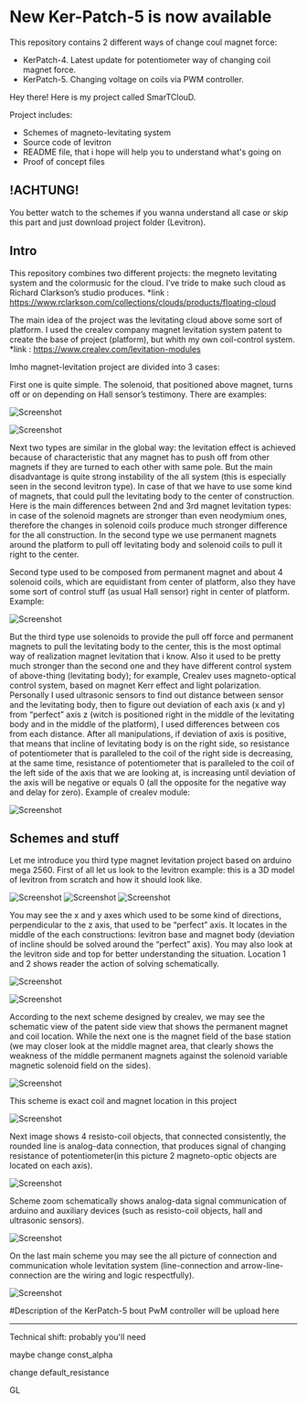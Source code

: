 
# New Ker-Patch-5 is now available
This repository contains 2 different ways of change coul magnet force: 

- KerPatch-4. Latest update for potentiometer way of changing coil magnet force.
- KerPatch-5. Changing voltage on coils via PWM controller. 

Hey there! Here is my project called SmarTClouD. 

Project includes:
  - Schemes of magneto-levitating system
  - Source code of levitron
  - README file, that i hope will help you to understand what's going on
  - Proof of concept files
 
  
 ## !ACHTUNG!
  You better watch to the schemes if you wanna understand all case or skip this part and just download project folder (Levitron). 
  
  ## Intro
  
This repository combines two different projects: the megneto levitating system and the colormusic for the cloud. 
I’ve tride to make such cloud as Richard Clarkson’s studio produces. 
 *link : https://www.rclarkson.com/collections/clouds/products/floating-cloud

The main idea of the project was the levitating cloud above some sort of platform.
I used the crealev company magnet levitation system patent to create the base of project (platform), but whith my own coil-control system. 
 *link : https://www.crealev.com/levitation-modules
 
  
Imho magnet-levitation project are divided into 3 cases:

First one is quite simple. The solenoid, that positioned above magnet, turns off or on depending on Hall sensor’s testimony. There are examples:

![Screenshot](schemes/example_of_upper.jpg)

![Screenshot](schemes/example_of_upper2.gif)


Next two types are similar in the global way: the levitation effect is achieved because of characteristic that any magnet has to push off from other magnets if they are turned to each other with same pole. But the main disadvantage is quite strong instability of the all system (this is especially seen in the second levitron type). 
In case of that we have to use some kind of magnets, that could pull the levitating body to the center of construction. Here is the main differences between 2nd and 3rd magnet levitation types: in case of the solenoid magnets are stronger than even neodymium ones, therefore the changes in solenoid coils produce much stronger difference for the all construction. In the second type we use permanent magnets around the platform to pull off levitating body and solenoid coils to pull it right to the center. 

Second type used to be composed from permanent magnet and about 4 solenoid coils, which are equidistant from center of platform, also they have some sort of control stuff (as usual Hall sensor) right in center of platform.
Example:

![Screenshot](schemes/example_of_downer.jpg)

But the third type use solenoids to provide the pull off force and permanent magnets to pull the levitating body to the center, this is the most optimal way of realization magnet levitation that i know. Also it used to be pretty much stronger than the second one and they have different control system of above-thing (levitating body); for example, Crealev uses magneto-optical control system, based on magnet Kerr effect and light polarization. Personally I used ultrasonic sensors to find out distance between sensor and the levitating body, then to figure out deviation of each axis (x and y) from “perfect” axis z (witch is positioned right in the middle of the levitating body and in the middle of the platform), I used differences between cos from each distance. After all manipulations, if deviation of axis is positive, that means that incline of levitating body is on the right side, so resistance of potentiometer that is paralleled to the coil of the right side is decreasing, at the same time, resistance of potentiometer that is paralleled to the coil of the left side of the axis that we are looking at, is increasing until deviation of the axis will be negative or equals 0 (all the opposite for the negative way and delay for zero).
Example of crealev module: 

![Screenshot](schemes/example_of_crealev.gif)


## Schemes and stuff

Let me introduce you third type magnet levitation project based on arduino mega 2560. First of all let us look to the levitron example: this is a 3D model of levitron from scratch and how it should look like.

![Screenshot](schemes/LevitronExample.png) ![Screenshot](schemes/Levitron_side.png) ![Screenshot](schemes/Levitron_top.png)

You may see the x and y axes which used to be some kind of directions, perpendicular to the z axis, that used to be “perfect” axis. It locates in the middle of the each constructions: levitron base and magnet body (deviation of incline should be solved around the “perfect” axis). You may also look at the levitron side and top for better understanding the situation.
Location 1 and 2 shows reader the action of solving schematically.

![Screenshot](schemes/location.png)

![Screenshot](schemes/location2.jpg)

According to the next scheme designed by crealev, we may see the schematic view of the patent side view that shows the permanent magnet and coil location.
While the next one is the magnet field of the base station (we may closer look at the middle magnet area, that clearly shows the weakness of the middle permanent magnets against the solenoid variable magnetic solenoid field on the sides).

![Screenshot](schemes/imgf0001.png)

This scheme is exact coil and magnet location in this project 

![Screenshot](schemes/imgf0002.png)

Next image shows 4 resisto-coil objects, that connected consistently, the rounded line is analog-data connection, that produces signal of changing resistance of potentiometer(in this picture 2 magneto-optic objects are located on each axis).

![Screenshot](schemes/scheme.jpg)

Scheme zoom schematically shows analog-data signal communication of arduino and auxiliary devices (such as resisto-coil objects, hall and ultrasonic sensors).

![Screenshot](schemes/svheme_zoom.jpg)

On the last main scheme you may see the all picture of connection and communication whole levitation system (line-connection and arrow-line-connection are the wiring and logic respectfully). 

![Screenshot](schemes/main_scheme.jpg)
 
#Description of the KerPatch-5 bout PwM controller will be upload here 


  - - - - - - - - - - - - - - - - - - - - - - - - - - - - - - - - - - - - - - - - - - - - - -

Technical shift: probably you'll need 

maybe change const_alpha 

change default_resistance


GL

